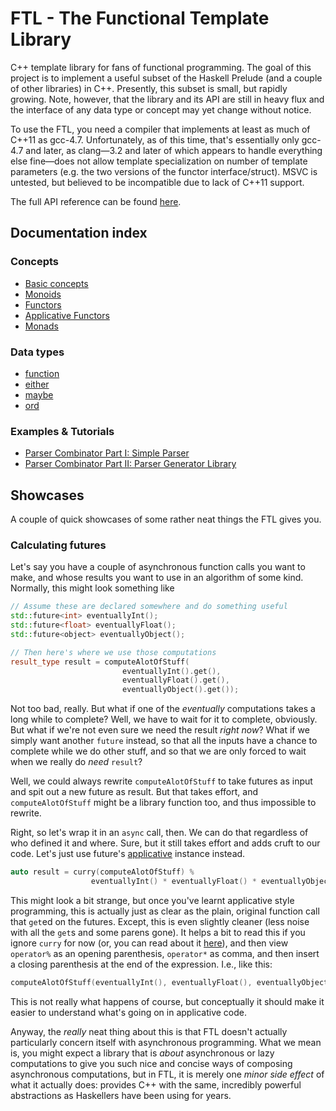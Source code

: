 FTL - The Functional Template Library
=====================================

C++ template library for fans of functional programming. The goal of this project is to implement a useful subset of the Haskell Prelude (and a couple of other libraries) in C++. Presently, this subset is small, but rapidly growing. Note, however, that the library and its API are still in heavy flux and the interface of any data type or concept may yet change without notice.

To use the FTL, you need a compiler that implements at least as much of C++11 as gcc-4.7. Unfortunately, as of this time, that's essentially only gcc-4.7 and later, as clang&mdash;3.2 and later of which appears to handle everything else fine&mdash;does not allow template specialization on number of template parameters (e.g. the two versions of the functor interface/struct). MSVC is untested, but believed to be incompatible due to lack of C++11 support.

The full API reference can be found [here](http://libftl.org/api/).

Documentation index
-------------------
### Concepts
* [Basic concepts](docs/Concepts.md)
* [Monoids](docs/Monoid.md)
* [Functors](docs/Functor.md)
* [Applicative Functors](docs/Applicative.md)
* [Monads](docs/Monad.md)

### Data types
* [function](docs/Function.md)
* [either](docs/Either.md)
* [maybe](docs/Maybe.md)
* [ord](docs/Ord.md)

### Examples & Tutorials
* [Parser Combinator Part I: Simple Parser](docs/Parsec-I.md)
* [Parser Combinator Part II: Parser Generator Library](docs/Parsec-II.md)

Showcases
---------
A couple of quick showcases of some rather neat things the FTL gives you.

### Calculating futures
Let's say you have a couple of asynchronous function calls you want to make, and whose results you want to use in an algorithm of some kind. Normally, this might look something like
```cpp
// Assume these are declared somewhere and do something useful
std::future<int> eventuallyInt();
std::future<float> eventuallyFloat();
std::future<object> eventuallyObject();

// Then here's where we use those computations
result_type result = computeAlotOfStuff(
                         eventuallyInt().get(),
                         eventuallyFloat().get(),
                         eventuallyObject().get());
```
Not too bad, really. But what if one of the _eventually_ computations takes a long while to complete? Well, we have to wait for it to complete, obviously. But what if we're not even sure we need the result _right now_? What if we simply want another `future` instead, so that all the inputs have a chance to complete while we do other stuff, and so that we are only forced to wait when we really do _need_ `result`?

Well, we could always rewrite `computeAlotOfStuff` to take futures as input and spit out a new future as result.
But that takes effort, and `computeAlotOfStuff` might be a library function too, and thus impossible to rewrite.

Right, so let's wrap it in an `async` call, then. We can do that regardless of who defined it and where.
Sure, but it still takes effort and adds cruft to our code. Let's just use future's [applicative](docs/Applicative.md) instance instead.
```cpp
auto result = curry(computeAlotOfStuff) %
                  eventuallyInt() * eventuallyFloat() * eventuallyObject();
```
This might look a bit strange, but once you've learnt applicative style programming, this is actually just as clear as the plain, original function call that `get`ed on the futures. Except, this is even slightly cleaner (less noise with all the `get`s and some parens gone). It helps a bit to read this if you ignore `curry` for now (or, you can read about it [here](http://en.wikipedia.org/wiki/Currying)), and then view `operator%` as an opening parenthesis, `operator*` as comma, and then insert a closing parenthesis at the end of the expression. I.e., like this:
```cpp
computeAlotOfStuff(eventuallyInt(), eventuallyFloat(), eventuallyObject());
```
This is not really what happens of course, but conceptually it should make it easier to understand what's going on in applicative code.

Anyway, the _really_ neat thing about this is that FTL doesn't actually particularly concern itself with asynchronous programming. What we mean is, you might expect a library that is _about_ asynchronous or lazy computations to give you such nice and concise ways of composing asynchronous computations, but in FTL, it is merely one _minor side effect_ of what it actually does: provides C++ with the same, incredibly powerful abstractions as Haskellers have been using for years.

